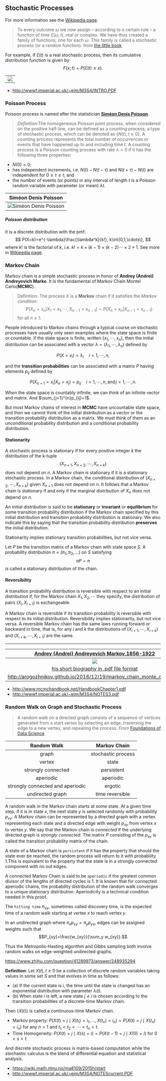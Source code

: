 ## Stochastic Processes

For more information see the [Wikipedia page](https://www.wikiwand.com/en/Stochastic_process).
> To every outcome $\omega$ we now assign – according to a certain rule – a
function of time $\xi(\omega, t)$, real or complex. We have thus created a family
of functions, one for each $\omega$. This family is called a stochastic process
(or a random function). from [the little book](https://www.math.uwaterloo.ca/~mscott/Little_Notes.pdf)

For example, if $\xi(t)$
is a real stochastic process, then its cumulative distribution function is given by
$$F(x;t)=P(\xi(t)\leq x).$$

||
|---|
|![](https://www.azquotes.com/picture-quotes/quote-a-stochastic-process-is-about-the-results-of-convolving-probabilities-which-is-just-anthony-stafford-beer-111-68-26.jpg)|

- http://wwwf.imperial.ac.uk/~ejm/M3S4/INTRO.PDF


### Poisson Process

Poisson process is named after the statistician [**Siméon Denis Poisson**](https://www.wikiwand.com/en/Sim%C3%A9on_Denis_Poisson).
> *Definition*:The homogeneous Poisson point process, when considered on the positive half-line, can be defined as a counting process, a type of stochastic process, which can be denoted as  $\{N(t),t\geq 0\}$. A counting process represents the total number of occurrences or events that have happened up to and including time $t$. A counting process is a Poisson counting process with rate $\lambda >0$ if it has the following three properties:
* $N(0)=0$;
* has independent increments, i.e. $N(t)-N(t-\tau)$ and $N(t+\tau)-N(t)$ are independent for $0\leq\tau\leq{t}$; and
* the number of events (or points) in any interval of length $t$ is a Poisson random variable with parameter (or mean) $\lambda t$.

|Siméon Denis Poisson|
|:------------------:|
|![Siméon Denis Poisson](http://www.nndb.com/people/857/000093578/poisson-2-sized.jpg)|

##### Poisson distribution

It is a discrete distribution with the pmf:
$$
P(X=k)=e^{-\lambda}\frac{\lambda^k}{k!}, k\in\{0,1,\cdots\},
$$
where  $k!$ is the factorial of $k$, i.e. $k!=k\times{(k-1)}\times{(k-2)}\cdots\times{2}\times{1}$.
See more in [Wikipedia page](https://www.wikiwand.com/en/Poisson_distribution).

### Markov Chain

Markov chain is a simple stochastic process in honor of **Andrey (Andrei) Andreyevich Marko**.
It is the fundamental of Markov Chain Montel Carlo(**MCMC**).
> Definition: The process $X$ is a **Markov**  chain if it satisfies the *Markov condition*:
> $$P(X_{n}=x_{n}|X_{1}=x_{1},\cdots,X_{n-1}=x_{n-1})=P(X_{n}=x_{n}|X_{n-1}=x_{n-1})$$
>for all $n\geq 1$.

People introduced to Markov chains through a typical course on stochastic processes have
usually only seen examples where the state space is finite or countable. If the state space
is finite, written $\{x_1,\cdots,x_n\}$, then the initial distribution can be associated with a vector $\lambda =(\lambda_1,\cdots, \lambda_n)$ defined by

$$
P(X=x_i)=\lambda_i\quad i=1,\cdots, n,
$$

and the **transition probabilities** can be associated with a matrix $P$ having elements $p_{i j}$
defined by

$$
P(X_{n+1}=x_i|X_n=x_j)=p_{i j}\quad i=1,\cdots, n,\text{and}\, j=1,\cdots,n.
$$

When the state space is countably infinite, we can think of an infinite vector and matrix. And $\sum_{j=1}^{n}p_{ij}=1$.

But most Markov chains of interest in **MCMC** have uncountable state space, and then we
cannot think of the initial distribution as a vector or the transition probability distribution
as a matrix. We must think of them as an unconditional probability distribution and a
conditional probability distribution.

#### Stationarity

A stochastic process is stationary if for every positive integer $k$ the
distribution of the k-tuple
$$(X_{n+1},X_{n+2}, \cdots , X_{n+k})$$
does not depend on $n$. A Markov chain is stationary if it is a stationary stochastic process.
In a Markov chain, the conditional distribution of $(X_{n+2}, \cdots , X_{n+k})$ given $X_{n+1}$ does not depend
on $n$. It follows that a Markov chain is stationary if and only if the marginal distribution of $X_n$ does not depend on $n$.

An initial distribution is said to be **stationary** or **invariant** or **equilibrium** for some transition probability distribution if the Markov chain specified by this initial distribution and transition probability distribution is stationary. We also indicate this by saying that the transition probability distribution **preserves** the initial distribution.

Stationarity implies stationary transition probabilities, but not vice versa.

Let ${P}$ be the transition matrix of a Markov chain with state
space ${S}$. A probability distribution $\pi = (\pi_1, \pi_2, \dots)$ on ${S}$ satisfying
$$\pi P=\pi$$
is called a stationary distribution of the chain.


#### Reversibility

A transition probability distribution is reversible with respect to an initial distribution if, for
the Markov chain $X_1, X_2, \cdots$ they specify, the distribution of pairs $(X_i, X_{i+1})$ is exchangeable.

A Markov chain is reversible if its transition probability is reversible with respect to its initial distribution. Reversibility implies stationarity, but not vice versa. A reversible Markov chain has the same laws running forward or backward in time, that is, for any $i$ and $k$ the distributions of $(X_{i+1}, \cdots , X_{i+k})$ and $(X_{i+k}, \cdots , X_{i+1})$ are the same.
***

|[Andrey (Andrei) Andreyevich Markov,1856-1922](https://www.wikiwand.com/en/Andrey_Markov)|
|:---------------------------------------------------------------------------------------:|
|![](https://upload.wikimedia.org/wikipedia/commons/a/a8/Andrei_Markov.jpg)|
|[his short biography in .pdf file format](https://wayback.archive-it.org/all/20121218173228/https://netfiles.uiuc.edu/meyn/www/spm_files/Markov-Work-and-life.pdf)|
|http://arogozhnikov.github.io/2016/12/19/markov_chain_monte_carlo.html|

* http://www.mcmchandbook.net/HandbookChapter1.pdf
* http://wwwf.imperial.ac.uk/~ejm/M3S4/NOTES3.pdf

### Random Walk on Graph and Stochastic Process

> A random walk on a directed graph consists of a sequence of vertices generated from
> a start vertex by selecting an edge, traversing the edge to a new vertex, and repeating the process. From [Foundations of Data Science](https://www.microsoft.com/en-us/research/publication/foundations-of-data-science/)

| Random Walk | Markov Chain |
|:-----------:|:------------:|
| graph | stochastic process |
|    vertex   |     state    |
|strongly connected | persistent |
|  aperiodic  |  aperiodic  |
|strongly connected  and aperiodic | ergotic |
| undirected graph |  time reversible |

A random walk in the Markov chain starts at some state. At a given time step, if it is in state ${x}$, the next state ${y}$ is selected
randomly with probability $p_{xy}$. A Markov chain can be represented by a directed graph
with a vertex representing each state and a directed edge with weight $p_{xy}$ from vertex ${x}$
to vertex ${y}$.
We say that the Markov chain is *connected* if the underlying directed graph
is *strongly connected*. The matrix ${P}$ consisting of the $p_{xy}$ is called the transition probability matrix of
the chain.

A state of a Markov chain is `persistent` if it has the property that should the state ever
be reached, the random process will return to it with probability ${1}$.This is equivalent
to the property that the state is in a strongly connected component with no out edges.

A connected Markov Chain is said to be `aperiodic` if the greatest common divisor of the lengths of directed cycles is ${1}$.
It is known that for connected aperiodic chains, the
probability distribution of the random walk converges to a unique stationary distribution.
Aperiodicity is a technical condition needed in this proof.

The `hitting time` $h_{xy}$, sometimes called discovery time, is the expected time of a random walk starting at vertex ${x}$ to reach vertex ${y}$.

In an undirected graph where $\pi_x p_{xy} = \pi_y p_{yx}$,  edges can be assigned weights such that 
$$P_{xy}=\frac{w_{xy}}{\sum_y w_{xy}}.$$

Thus the Metropolis-Hasting algorithm and Gibbs
sampling both involve random walks on edge-weighted undirected graphs.

https://www.zhihu.com/question/41289973/answer/248935294

**Definition**: Let ${X(t), t \geq 0}$ be a collection of discrete random
variables taking values in some set ${S}$ and that evolves in time as follows:

* (a) If the current state is ${i}$, the time until the state is changed has an exponential distribution with parameter $\lambda(i)$.
* (b) When state ${i}$ is left, a new state  $j\neq i$ is chosen according to the transition probabilities of a discrete-time Markov chain.
 
Then $\{X(t)\}$ is called a continuous-time Markov chain.

- Markov property: $P(X(t)=j\mid X(t_1)=i_1,\dots, X(t_n)=i_n)=P(X(t)=j\mid X(t_n)=i_n)$ for any $n>1$ and $t_1<t_2<\cdots<t_n<t$.
- Time Homogeneity: $P(X(t)=j\mid X(s)=i) =P(X(t-1)=j\mid X(0)=i)$ for $0<s<t$.

And discrete stochastic process is matrix-based computation while the stochastic calculus is the blend of differential equation and statistical analysis.

* https://wiki.math.ntnu.no/ma8109/2015h/start
* http://wwwf.imperial.ac.uk/~ejm/M3S4/NOTEScurrent.PDF